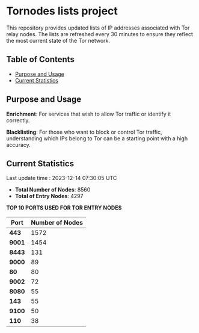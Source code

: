 # Tornodes lists project

This repository provides updated lists of IP addresses associated with Tor relay nodes. The lists are refreshed every 30 minutes to ensure they reflect the most current state of the Tor network.

## Table of Contents

- [Purpose and Usage](#purpose-and-usage)
- [Current Statistics](#current-statistics)


## Purpose and Usage

**Enrichment**: For services that wish to allow Tor traffic or identify it correctly.

**Blacklisting**: For those who want to block or control Tor traffic, understanding which IPs belong to Tor can be a starting point with a high accuracy.

## Current Statistics

Last update time : 2023-12-14 07:30:05 UTC

- **Total Number of Nodes**: 8560
- **Total of Entry Nodes**: 4297

**TOP 10 PORTS USED FOR TOR ENTRY NODES**

| **Port** | **Number of Nodes** |
|------|-----------------|
| **443**   | 1572  |
| **9001**   | 1454  |
| **8443**   | 131  |
| **9000**   | 89  |
| **80**   | 80  |
| **9002**   | 72  |
| **8080**   | 55  |
| **143**   | 55  |
| **9100**   | 50  |
| **110**   | 38  |


